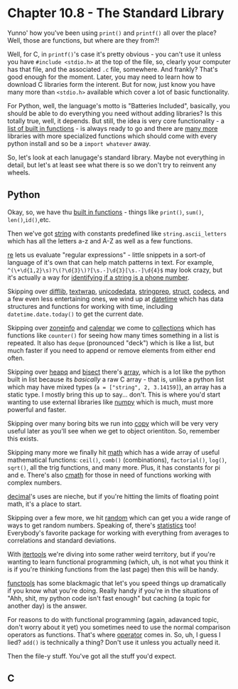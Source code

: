 # Chapter 10.8 - The Standard Library

<script>
    document.getElementById("codeMenu").open = true;
</script>

Yunno' how you've been using `print()` and `printf()` all over the place? Well, those are functions, but where are they from?! 

Well, for C, in `printf()`'s case it's pretty obvious - you can't use it unless you have `#include <stdio.h>` at the top of the file, so, clearly your computer has that file, and the associated `.c` file, somewhere. And frankly? That's good enough for the moment. Later, you may need to learn how to download C libraries form the interent. But for now, just know you have many more than `<stdio.h>` available which cover a lot of basic functionality.

For Python, well, the language's motto is "Batteries Included", basically, you should be able to do everything you need without adding libraries? Is this totally true, well, it depends. But still, the idea is very core functionality - a [list of built in functions](https://docs.python.org/3/library/functions.html) - is always ready to go and there are [many more](https://docs.python.org/3.10/library/index.html) libraries with more specialized functions which should come with every python install and so be a `import whatever` away.

So, let's look at each lanugage's standard library. Maybe not everything in detail, but let's at least see what there is so we don't try to reinvent any wheels.

## Python

Okay, so, we have thu [built in functions](https://docs.python.org/3.10/library/index.html) - things like `print()`, `sum()`, `len()`,`id()`,etc.

Then we've got [string](https://docs.python.org/3.10/library/string.html) with constants predefined like `string.ascii_letters` which has all the letters a-z and A-Z as well as a few functions.

[re](https://docs.python.org/3.10/library/re.html) lets us evaluate "regular expressions" - little snippets in a sort-of language of it's own that can help match patterns in text. For example, `^(\+\d{1,2}\s)?\(?\d{3}\)?[\s.-]\d{3}[\s.-]\d{4}$` may look crazy, but it's actually a way for [identifying if a string is a phone number](https://stackoverflow.com/questions/16699007/regular-expression-to-match-standard-10-digit-phone-number).

Skipping over [difflib](https://docs.python.org/3.10/library/difflib.html), [textwrap](https://docs.python.org/3.10/library/textwrap.html), [unicodedata](https://docs.python.org/3.10/library/unicodedata.html), [stringprep](https://docs.python.org/3.10/library/stringprep.html), [struct](https://docs.python.org/3.10/library/struct.html), [codecs](https://docs.python.org/3.10/library/codecs.html), and a few even less entertaining ones, we wind up at [datetime](https://docs.python.org/3.10/library/datetime.html) which has data structures and functions for working with time, including `datetime.date.today()` to get the current date.

Skipping over [zoneinfo](https://docs.python.org/3.10/library/zoneinfo.html) and [calendar](https://docs.python.org/3.10/library/calendar.html) we come to [collections](https://docs.python.org/3.10/library/collections.html) which has functions like `counter()` for seeing how many times something in a list is repeated. It also has `deque` (pronounced "deck") which is like a list, but much faster if you need to append or remove elements from either end often.

Skipping over [heapq](https://docs.python.org/3.10/library/heapq.html) and [bisect](https://docs.python.org/3.10/library/bisect.html) there's [array](https://docs.python.org/3.10/library/array.html), which is a lot like the python built in list because its *basically* a raw C array - that is, unlike a python list which may have mixed types (`a = ["string", 2, 3.14159]`), an array has a static type. I mostly bring this up to say... don't. This is where you'd start wanting to use external libraries like [numpy](https://numpy.org) which is much, must more powerful and faster.

Skipping over many boring bits we run into [copy](https://docs.python.org/3.10/library/copy.html) which will be very very useful later as you'll see when we get to object orientiton. So, remember this exists.

Skipping many more we finally hit [math](https://docs.python.org/3.10/library/math.html) which has a wide array of useful mathematical functions: `ceil()`, `comb()` (combinations), `factorial()`, `log()`, `sqrt()`, all the trig functions, and many more. Plus, it has constants for pi and e. There's also [cmath](https://docs.python.org/3.10/library/cmath.html) for those in need of functions working with complex numbers.

[decimal](https://docs.python.org/3.10/library/decimal.html)'s uses are nieche, but if you're hitting the limits of floating point math, it's a place to start.

Skipping over a few more, we hit [random](https://docs.python.org/3.10/library/random.html) which can get you a wide range of ways to get random numbers. Speaking of, there's [statistics](https://docs.python.org/3.10/library/statistics.html) too! Everybody's favorite package for working with everything from averages to correlations and standard deviations.

With [itertools](https://docs.python.org/3.10/library/itertools.html) we're diving into some rather weird territory, but if you're wanting to learn functional programming (which, uh, is not what you think it is if you're thinking functions from the last page) then this will be handy.

[functools](https://docs.python.org/3.10/library/functools.html) has some blackmagic that let's you speed things up dramatically if you know what you're doing. Really handy if you're in the situations of "Ahh, shit, my python code isn't fast enough" but caching (a topic for another day) is the answer.

For reasons to do with functional programming (again, adavanced topic, don't worry about it yet) you sometimes need to use the normal comparison operators as functions. That's where [operator](https://docs.python.org/3.10/library/operator.html) comes in. So, uh, I guess I lied? `add()` is technically a thing? Don't use it unless you actually need it.

Then the file-y stuff. You've got all the stuff you'd expect.

## C



